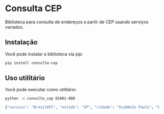 # Consulta CEP

Biblioteca para consulta de endereços a partir de CEP usando serviços variados.

## Instalação

Você pode instalar a biblioteca via pip:

```bash
pip install consulta-cep
```

## Uso utilitário

Você pode executar como utilitário:

```bash
python -m consulta_cep 01001-000

{"servico": "BrasilAPI", "estado": "SP", "cidade": "S\u00e3o Paulo", "bairro": "S\u00e9", "logradouro": "Pra\u00e7a da S\u00e9"}
```
